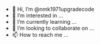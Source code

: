- 👋 Hi, I’m @nmk1971upgradecode
- 👀 I’m interested in ...
- 🌱 I’m currently learning ...
- 💞️ I’m looking to collaborate on ...
- 📫 How to reach me ...

<!---
nmk1971upgradecode/nmk1971upgradecode is a ✨ special ✨ repository because its `README.md` (this file) appears on your GitHub profile.
You can click the Preview link to take a look at your changes.
--->

